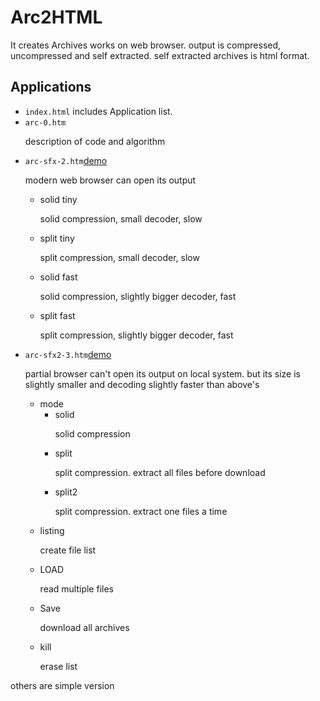 # Arc2HTML
It creates Archives works on web browser. output is compressed, uncompressed and self extracted.
self extracted archives is html format.
## Applications
* `index.html` includes Application list.
* `arc-0.htm`<p>description of code and algorithm
* `arc-sfx-2.htm`[demo](https://codepen.io/xezz/pen/yyBNVKJ)<p>modern web browser can open its output
	* solid tiny<p>solid compression, small decoder, slow
	* split tiny<p>split compression, small decoder, slow
	* solid fast<p>solid compression, slightly bigger decoder, fast
	* split fast<p>split compression, slightly bigger decoder, fast
* `arc-sfx2-3.htm`[demo](https://codepen.io/xezz/pen/emOmKpz)<p>partial browser can't open its output on local system. but its size is slightly smaller and decoding slightly faster than above's
	* mode
		* solid<p>solid compression
		* split<p>split compression. extract all files before download
		* split2<p>split compression. extract one files a time
	* listing<p>create file list
	* LOAD<p>read multiple files
	* Save<p>download all archives
	* kill<p>erase list

others are simple version
